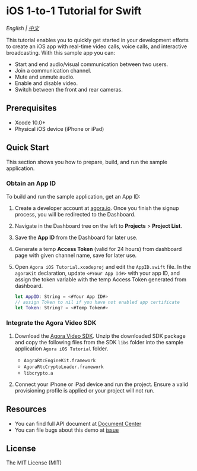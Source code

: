 # iOS 1-to-1 Tutorial for Swift

*English | [中文](README.zh.md)*

This tutorial enables you to quickly get started in your development efforts to create an iOS app with real-time video calls, voice calls, and interactive broadcasting. With this sample app you can:

- Start and end audio/visual communication between two users.
- Join a communication channel.
- Mute and unmute audio.
- Enable and disable video.
- Switch between the front and rear cameras.

## Prerequisites

- Xcode 10.0+
- Physical iOS device (iPhone or iPad)

## Quick Start

This section shows you how to prepare, build, and run the sample application.

### Obtain an App ID

To build and run the sample application, get an App ID:
1. Create a developer account at [agora.io](https://dashboard.agora.io/signin/). Once you finish the signup process, you will be redirected to the Dashboard.
2. Navigate in the Dashboard tree on the left to **Projects** > **Project List**.
3. Save the **App ID** from the Dashboard for later use.
4. Generate a temp **Access Token** (valid for 24 hours) from dashboard page with given channel name, save for later use.

5. Open `Agora iOS Tutorial.xcodeproj` and edit the `AppID.swift` file. In the `agoraKit` declaration, update `<#Your App Id#>` with your app ID, and assign the token variable with the temp Access Token generated from dashboard.

    ``` Swift
    let AppID: String = <#Your App ID#>
    // assign Token to nil if you have not enabled app certificate
    let Token: String? = <#Temp Token#>
    ```

### Integrate the Agora Video SDK


1. Download the [Agora Video SDK](https://www.agora.io/en/download/). Unzip the downloaded SDK package and copy the following files from the SDK `libs` folder into the sample application `Agora iOS Tutorial` folder.
    - `AograRtcEngineKit.framework`
    - `AgoraRtcCryptoLoader.framework`
    - `libcrypto.a`
  
2. Connect your iPhone or iPad device and run the project. Ensure a valid provisioning profile is applied or your project will not run.


## Resources

- You can find full API document at [Document Center](https://docs.agora.io/en/)
- You can file bugs about this demo at [issue](https://github.com/AgoraIO/Basic-Video-Call/issues)

## License

The MIT License (MIT)
